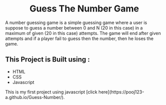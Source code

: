 <h1 align="center"> Guess The Number Game</h1>

<p>A number guessing game is a simple guessing game where  a user is suppose to guess a number between 0 and N (20 in this case) in a maximum of given (20 in this case) attempts.
The game will end after given attempts and if a player fail to guess then the number, then he loses the game.</p>

<h2>This Project is Built using :</h2>
<ul>
<li>HTML</li>
<li>CSS</li>
<li>Javascript</li>
</ul>
This is my first project using javascript [click here](https://pooj123-a.github.io/Guess-Number/).
